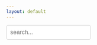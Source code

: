 ```yaml
---
layout: default
---
```


<style>
#search-input {
  padding: 10px;
  border: 1px solid #ccc;
  border-radius: 5px;
  font-size: 16px;
}
</style>

<div id="search-container">
  <input type="text" id="search-input" placeholder="search...">
  <ul id="results-container"></ul>
</div>

<script src="{{site.baseurl}}/js/search.js" type="text/javascript"></script>

<script>
SimpleJekyllSearch({
  searchInput: document.getElementById('search-input'),
  resultsContainer: document.getElementById('results-container'),
  json: '{{site.baseurl}}/search.json',
  searchResultTemplate: "<li>" +
          "<h3>" +
            "<a href='{url}'>{title}</a>" +
          "</h3>" +
        "</li>"
})
</script>
